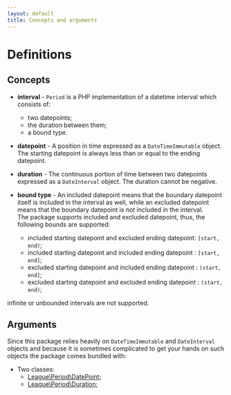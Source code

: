 ```yaml
---
layout: default
title: Concepts and arguments
---
```


# Definitions

## Concepts

- **interval** - `Period` is a PHP implementation of a datetime interval which consists of:
	- two datepoints;
	- the duration between them;
	- a bound type. 


- **datepoint** - A position in time expressed as a `DateTimeImmutable` object. The starting datepoint is always less than or equal to the ending datepoint.
- **duration** - The continuous portion of time between two datepoints expressed as a `DateInterval` object. The duration cannot be negative.
- **bound type** - An included datepoint means that the boundary datepoint itself is included in the interval as well, while an excluded datepoint means that the boundary datepoint is not included in the interval.  
The package supports included and excluded datepoint, thus, the following bounds are supported:
	- included starting datepoint and excluded ending datepoint: `[start, end)`;
	- included starting datepoint and included ending datepoint : `[start, end]`;
	- excluded starting datepoint and included ending datepoint : `(start, end]`;
	- excluded starting datepoint and excluded ending datepoint : `(start, end)`;

<p class="message-warning">infinite or unbounded intervals are not supported.</p>

## Arguments

Since this package relies heavily on `DateTimeImmutable` and `DateInterval` objects and because it is sometimes complicated to get your hands on such objects the package comes bundled with:

- Two classes:
	- [League\Period\DatePoint](/5.0/datepoint/);
	- [League\Period\Duration](/5.0/duration/);
